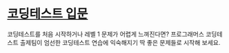 # [코딩테스트 입문](https://school.programmers.co.kr/learn/challenges/beginner?order=acceptance_desc&page=1&languages=python3)

코딩테스트를 처음 시작하거나 레벨 1 문제가 어렵게 느껴진다면?
프로그래머스 코딩테스트 출제팀이 엄선한 코딩테스트 연습에 익숙해지기 딱 좋은 문제들로 시작해 보세요.
